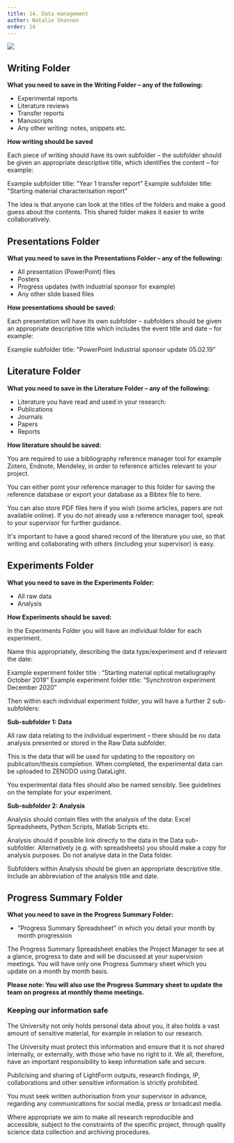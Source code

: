 ```yaml
---
title: 14. Data management
author: Natalie Shannon
order: 14
---
```


![](/wiki/assets/images/posts/dropbox_folder_overview.png)

## Writing Folder

**What you need to save in the Writing Folder – any of the following:**

- Experimental reports
- Literature reviews
- Transfer reports
- Manuscripts
- Any other writing: notes, snippets etc.

**How writing should be saved**

Each piece of writing should have its own subfolder – the subfolder should be given an appropriate descriptive title, which identifies the content – for example:

Example subfolder title: "Year 1 transfer report"
Example subfolder title: "Starting material characterisation report"

The idea is that anyone can look at the titles of the folders and make a good guess about the contents. This shared folder makes it easier to write collaboratively.

## Presentations Folder

**What you need to save in the Presentations Folder – any of the following:**

- All presentation (PowerPoint) files
- Posters 
- Progress updates (with industrial sponsor for example)
- Any other slide based files 

**How presentations should be saved:**

Each presentation will have its own subfolder – subfolders should be given an appropriate descriptive title which includes the event title and date – for example:

Example subfolder title: "PowerPoint Industrial sponsor update 05.02.19"

## Literature Folder

**What you need to save in the Literature Folder – any of the following:**

- Literature you have read and used in your research:
- Publications
- Journals
- Papers 
- Reports

**How literature should be saved:**

You are required to use a bibliography reference manager tool for example Zotero, Endnote, Mendeley, in order to reference articles relevant to your project. 

You can either point your reference manager to this folder for saving the reference database or export your database as a Bibtex file to here.

You can also store PDF files here if you wish (some articles, papers are not available online). If you do not already use a reference manager tool, speak to your supervisor for further guidance.

It's important to have a good shared record of the literature you use, so that writing and collaborating with others (including your supervisor) is easy.

## Experiments Folder

**What you need to save in the Experiments Folder:**

- All raw data
- Analysis

**How Experiments should be saved:** 

In the Experiments Folder you will have an individual folder for each experiment.

Name this appropriately, describing the data type/experiment and if relevant the date:

Example experiment folder title :  “Starting material optical metallography October 2019” 
Example experiment folder title:   “Synchrotron experiment December 2020”
 
Then within each individual experiment folder, you will have a further 2 sub-subfolders:

**Sub-subfolder 1: Data**  

All raw data relating to the individual experiment – there should be no data analysis presented or stored in the Raw Data subfolder.

This is the data that will be used for updating to the repository on publication/thesis completion.  When completed, the experimental data can be uploaded to ZENODO using DataLight.

You experimental data files should also be named sensibly. See guidelines on the template for your experiment.

**Sub-subfolder 2: Analysis**

Analysis should contain files with the analysis of the data: Excel Spreadsheets, Python Scripts, Matlab Scripts etc.
 
Analysis should if possible link directly to the data in the Data sub-subfolder. Alternatively (e.g. with spreadsheets) you should make a copy for analysis purposes. Do not analyse data in the Data folder.

Subfolders within Analysis should be given an appropriate descriptive title. Include an abbreviation of the analysis title and date.


## Progress Summary Folder

**What you need to save in the Progress Summary Folder:**

- "Progress Summary Spreadsheet" in which you detail your month by month progression

The Progress Summary Spreadsheet enables the Project Manager to see at a glance, progress to date and will be discussed at your supervision meetings. You will have only one Progress Summary sheet which you update on a month by month basis.

**Please note: You will also use the Progress Summary sheet to update the team on progress at monthly theme meetings.**  


### Keeping our information safe

The University not only holds personal data about you, it also holds a vast amount of sensitive material, for example in relation to our research.

The University must protect this information and ensure that it is not shared internally, or externally, with those who have no right to it. We all, therefore, have an important responsibility to keep information safe and secure.

Publicising and sharing of LightForm outputs, research findings, IP, collaborations and other sensitive information is strictly prohibited.

You must seek written authorisation from your supervisor in advance, regarding any communications for social media, press or broadcast media.

Where appropriate we aim to make all research reproducible and accessible, subject to the constraints of the specific project, through quality science data collection and archiving procedures.


